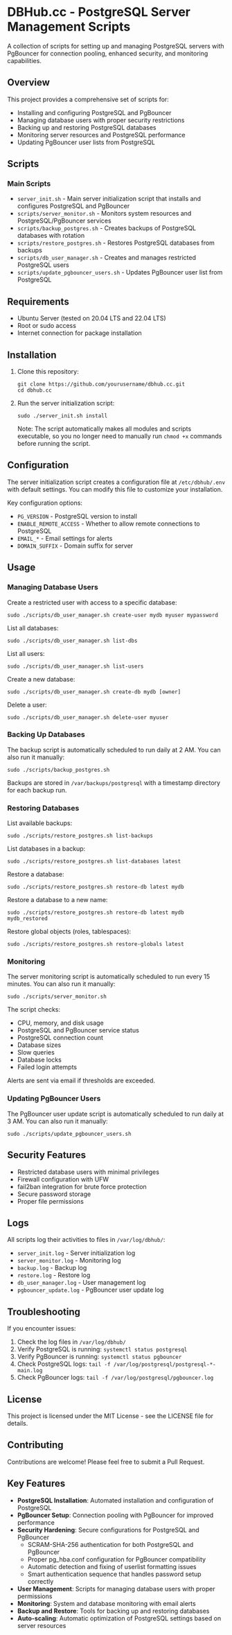 # DBHub.cc - PostgreSQL Server Management Scripts

A collection of scripts for setting up and managing PostgreSQL servers with PgBouncer for connection pooling, enhanced security, and monitoring capabilities.

## Overview

This project provides a comprehensive set of scripts for:

- Installing and configuring PostgreSQL and PgBouncer
- Managing database users with proper security restrictions
- Backing up and restoring PostgreSQL databases
- Monitoring server resources and PostgreSQL performance
- Updating PgBouncer user lists from PostgreSQL

## Scripts

### Main Scripts

- `server_init.sh` - Main server initialization script that installs and configures PostgreSQL and PgBouncer
- `scripts/server_monitor.sh` - Monitors system resources and PostgreSQL/PgBouncer services
- `scripts/backup_postgres.sh` - Creates backups of PostgreSQL databases with rotation
- `scripts/restore_postgres.sh` - Restores PostgreSQL databases from backups
- `scripts/db_user_manager.sh` - Creates and manages restricted PostgreSQL users
- `scripts/update_pgbouncer_users.sh` - Updates PgBouncer user list from PostgreSQL

## Requirements

- Ubuntu Server (tested on 20.04 LTS and 22.04 LTS)
- Root or sudo access
- Internet connection for package installation

## Installation

1. Clone this repository:
   ```
   git clone https://github.com/yourusername/dbhub.cc.git
   cd dbhub.cc
   ```

2. Run the server initialization script:
   ```
   sudo ./server_init.sh install
   ```

   Note: The script automatically makes all modules and scripts executable, so you no longer need to manually run `chmod +x` commands before running the script.

## Configuration

The server initialization script creates a configuration file at `/etc/dbhub/.env` with default settings. You can modify this file to customize your installation.

Key configuration options:

- `PG_VERSION` - PostgreSQL version to install
- `ENABLE_REMOTE_ACCESS` - Whether to allow remote connections to PostgreSQL
- `EMAIL_*` - Email settings for alerts
- `DOMAIN_SUFFIX` - Domain suffix for server

## Usage

### Managing Database Users

Create a restricted user with access to a specific database:

```
sudo ./scripts/db_user_manager.sh create-user mydb myuser mypassword
```

List all databases:

```
sudo ./scripts/db_user_manager.sh list-dbs
```

List all users:

```
sudo ./scripts/db_user_manager.sh list-users
```

Create a new database:

```
sudo ./scripts/db_user_manager.sh create-db mydb [owner]
```

Delete a user:

```
sudo ./scripts/db_user_manager.sh delete-user myuser
```

### Backing Up Databases

The backup script is automatically scheduled to run daily at 2 AM. You can also run it manually:

```
sudo ./scripts/backup_postgres.sh
```

Backups are stored in `/var/backups/postgresql` with a timestamp directory for each backup run.

### Restoring Databases

List available backups:

```
sudo ./scripts/restore_postgres.sh list-backups
```

List databases in a backup:

```
sudo ./scripts/restore_postgres.sh list-databases latest
```

Restore a database:

```
sudo ./scripts/restore_postgres.sh restore-db latest mydb
```

Restore a database to a new name:

```
sudo ./scripts/restore_postgres.sh restore-db latest mydb mydb_restored
```

Restore global objects (roles, tablespaces):

```
sudo ./scripts/restore_postgres.sh restore-globals latest
```

### Monitoring

The server monitoring script is automatically scheduled to run every 15 minutes. You can also run it manually:

```
sudo ./scripts/server_monitor.sh
```

The script checks:
- CPU, memory, and disk usage
- PostgreSQL and PgBouncer service status
- PostgreSQL connection count
- Database sizes
- Slow queries
- Database locks
- Failed login attempts

Alerts are sent via email if thresholds are exceeded.

### Updating PgBouncer Users

The PgBouncer user update script is automatically scheduled to run daily at 3 AM. You can also run it manually:

```
sudo ./scripts/update_pgbouncer_users.sh
```

## Security Features

- Restricted database users with minimal privileges
- Firewall configuration with UFW
- fail2ban integration for brute force protection
- Secure password storage
- Proper file permissions

## Logs

All scripts log their activities to files in `/var/log/dbhub/`:

- `server_init.log` - Server initialization log
- `server_monitor.log` - Monitoring log
- `backup.log` - Backup log
- `restore.log` - Restore log
- `db_user_manager.log` - User management log
- `pgbouncer_update.log` - PgBouncer user update log

## Troubleshooting

If you encounter issues:

1. Check the log files in `/var/log/dbhub/`
2. Verify PostgreSQL is running: `systemctl status postgresql`
3. Verify PgBouncer is running: `systemctl status pgbouncer`
4. Check PostgreSQL logs: `tail -f /var/log/postgresql/postgresql-*-main.log`
5. Check PgBouncer logs: `tail -f /var/log/postgresql/pgbouncer.log`

## License

This project is licensed under the MIT License - see the LICENSE file for details.

## Contributing

Contributions are welcome! Please feel free to submit a Pull Request.

## Key Features

- **PostgreSQL Installation**: Automated installation and configuration of PostgreSQL
- **PgBouncer Setup**: Connection pooling with PgBouncer for improved performance
- **Security Hardening**: Secure configurations for PostgreSQL and PgBouncer
  - SCRAM-SHA-256 authentication for both PostgreSQL and PgBouncer
  - Proper pg_hba.conf configuration for PgBouncer compatibility
  - Automatic detection and fixing of userlist formatting issues
  - Smart authentication sequence that handles password setup correctly
- **User Management**: Scripts for managing database users with proper permissions
- **Monitoring**: System and database monitoring with email alerts
- **Backup and Restore**: Tools for backing up and restoring databases
- **Auto-scaling**: Automatic optimization of PostgreSQL settings based on server resources